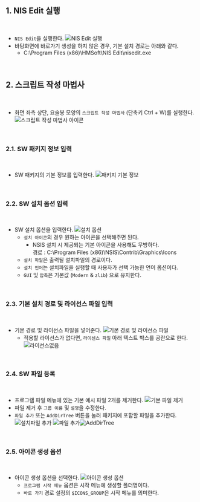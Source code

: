 ## 1. NIS Edit 실행

<br>

- `NIS Edit`을 실행한다.
    ![NIS Edit 실행](./Images/6.PNG)
- 바탕화면에 바로가기 생성을 하지 않은 경우, 기본 설치 경로는 아래와 같다.
    - C:\Program Files (x86)\HMSoft\NIS Edit\nisedit.exe

<br>

## 2. 스크립트 작성 마법사

<br>

- 화면 좌측 상단, 요술봉 모양의 `스크립트 작성 마법사` (단축키 Ctrl + W)를 실행한다.
    ![스크립트 작성 마법사 아이콘](./Images/7.PNG)

<br>

### 2.1. SW 패키지 정보 입력

<br>

- SW 패키지의 기본 정보를 입력한다.
    ![패키지 기본 정보](./Images/8.PNG)

<br>

### 2.2. SW 설치 옵션 입력

<br>

- SW 설치 옵션을 입력한다.
    ![설치 옵션](./Images/9.PNG)
    - `설치 아이콘`의 경우 원하는 아이콘을 선택해주면 된다.
        - NSIS 설치 시 제공되는 기본 아이콘을 사용해도 무방하다.<br>경로 : C:\Program Files (x86)\NSIS\Contrib\Graphics\Icons
    - `설치 파일`은 출력될 설치파일의 경로이다.
    - `설치 언어`는 설치파일을 실행할 때 사용자가 선택 가능한 언어 옵션이다.
    - `GUI` 및 `압축`은 기본값 (`Modern` & `zlib`) 으로 유지한다.

<br>

### 2.3. 기본 설치 경로 및 라이선스 파일 입력

<br>

- 기본 경로 및 라이선스 파일을 넣어준다.
    ![기본 경로 및 라이선스 파일](./Images/10.PNG)
    - 적용할 라이선스가 없다면, `라이센스 파일` 아래 텍스트 박스를 공란으로 한다.
        ![라이선스없음](./Images/11.PNG)

<br>

### 2.4. SW 파일 등록

<br>

- 프로그램 파일 메뉴에 있는 기본 예시 파일 2개를 제거한다.
    ![기본 파일 제거](./Images/12.PNG)
- 파일 제거 후 `그룹 이름` 및 `설명`을 수정한다.
- `파일 추가` 또는 `AddDirTree` 버튼을 눌러 패키지에 포함할 파일을 추가한다.
    ![설치파일 추가](./Images/15.PNG)
    ![파일 추가](./Images/13.PNG)![AddDirTree](./Images/14.PNG)

<br>

### 2.5. 아이콘 생성 옵션

<br>

- 아이콘 생성 옵션을 선택한다.
    ![아이콘 생성 옵션](./Images/16.PNG)
    - `프로그램 시작 메뉴` 옵션은 시작 메뉴에 생성할 폴더명이다.
    - `바로 가기` 경로 설정의 `$ICONS_GROUP`은 시작 메뉴를 의미한다.
